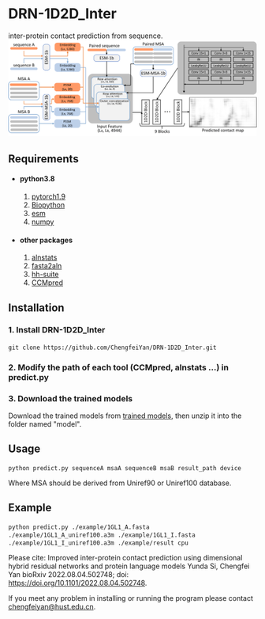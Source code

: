 # DRN-1D2D_Inter
inter-protein contact prediction from sequence.
![image](https://github.com/ChengfeiYan/DRN-1D2D_Inter/blob/main/data/main_fig.png)
## Requirements
- #### python3.8
  1. [pytorch1.9](https://pytorch.org/)  
  2. [Biopython](https://biopython.org/)
  3. [esm](https://github.com/facebookresearch/esm)
  4. [numpy](https://numpy.org/)
- #### other packages
  1. [alnstats](https://github.com/psipred/metapsicov/tree/master/src)
  2. [fasta2aln](https://github.com/kad-ecoli/hhsuite2/blob/master/bin/fasta2aln)
  3. [hh-suite](https://github.com/soedinglab/hh-suite)
  4. [CCMpred](https://github.com/soedinglab/CCMpred)

## Installation
### 1. Install DRN-1D2D_Inter
    git clone https://github.com/ChengfeiYan/DRN-1D2D_Inter.git
### 2. Modify the path of each tool (CCMpred, alnstats ...) in predict.py
  
### 3. Download the trained models
   Download the trained models from  [trained models](https://drive.google.com/file/d/1ICqJSNc01E2cGYhVj1IxzIkmnS-FMT2C/view?usp=sharing), then unzip it into the folder named "model".

## Usage
    python predict.py sequenceA msaA sequenceB msaB result_path device
   Where MSA should be derived from Uniref90 or Uniref100 database.

## Example
    python predict.py ./example/1GL1_A.fasta ./example/1GL1_A_uniref100.a3m ./example/1GL1_I.fasta ./example/1GL1_I_uniref100.a3m ./example/result cpu
 Please cite: Improved inter-protein contact prediction using dimensional hybrid residual networks and protein language models
Yunda Si, Chengfei Yan
bioRxiv 2022.08.04.502748; doi: https://doi.org/10.1101/2022.08.04.502748.

If you meet any problem in installing or running the program please contact chengfeiyan@hust.edu.cn.
